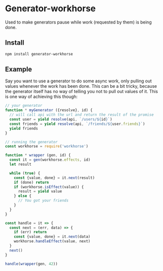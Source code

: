 # Generator-workhorse

Used to make generators pause while work (requested by them) is being done.

## Install

```sh
npm install generator-workhorse
```

## Example

Say you want to use a generator to do some async work, only pulling out values
whenever the work has been done. This can be a bit tricky, because the
generator itself has no way of telling you not to pull out values of it. This
is one way of achieving this though:

```js
// your generator
function * myGenerator ({resolve}, id) {
  // will call api with the url and return the result of the promise
  const user = yield resolve(api, `/users/${id}`)
  const friends = yield resolve(api, `/friends/${user.friends}`)
  yield friends
}

// running the generator
const workhorse = require('workhorse')

function * wrapper (gen, id) {
  const it = gen(workhorse.effects, id)
  let result

  while (true) {
    const {value, done} = it.next(result)
    if (done) return
    if (workhorse.isEffect(value)) {
      result = yield value
    } else {
      // You got your friends
    }
  }
}

const handle = it => {
  const next = (err, data) => {
    if (err) return
    const {value, done} = it.next(data)
    workhorse.handleEffect(value, next)
  }
  next()
}

handle(wrapper(gen, 42))
```

